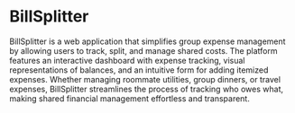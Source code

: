 # BillSplitter

BillSplitter is a web application that simplifies group expense management by allowing users to track, split, and manage shared costs. The platform features an interactive dashboard with expense tracking, visual representations of balances, and an intuitive form for adding itemized expenses. Whether managing roommate utilities, group dinners, or travel expenses, BillSplitter streamlines the process of tracking who owes what, making shared financial management effortless and transparent.


